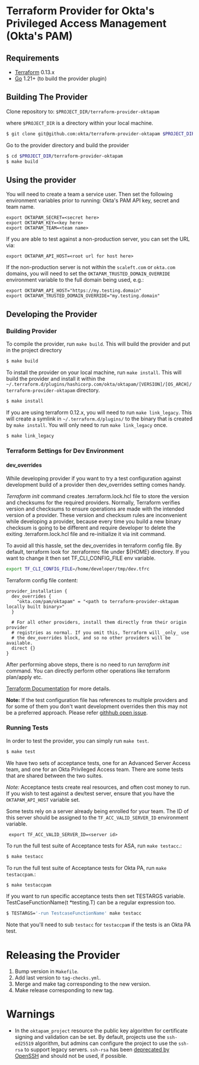 # Terraform Provider for Okta's Privileged Access Management (Okta's PAM)

## Requirements

-	[Terraform](https://www.terraform.io/downloads.html) 0.13.x
-	[Go](https://golang.org/doc/install) 1.21+ (to build the provider plugin)

## Building The Provider

Clone repository to: `$PROJECT_DIR/terraform-provider-oktapam`

where `$PROJECT_DIR` is a directory within your local machine.

```sh
$ git clone git@github.com:okta/terraform-provider-oktapam $PROJECT_DIR/terraform-provider-oktapam
```

Go to the provider directory and build the provider

```sh
$ cd $PROJECT_DIR/terraform-provider-oktapam
$ make build
```

## Using the provider

You will need to create a team a service user.  Then set the following environment variables prior to running: Okta's PAM API key, secret and team name. 

```
export OKTAPAM_SECRET=<secret here>
export OKTAPAM_KEY=<key here>
export OKTAPAM_TEAM=<team name>
```

If you are able to test against a non-production server, you can set the URL via: 

```
export OKTAPAM_API_HOST=<root url for host here>
```

If the non-production server is not within the `scaleft.com` or `okta.com` domains, you will need to set the `OKTAPAM_TRUSTED_DOMAIN_OVERRIDE` environment variable to the full domain being used, e.g.:

```
export OKTAPAM_API_HOST="https://my.testing.domain"
export OKTAPAM_TRUSTED_DOMAIN_OVERRIDE="my.testing.domain"
```

## Developing the Provider

### Building Provider
To compile the provider, run `make build`. This will build the provider and put in the project directory

```sh
$ make build
```

To install the provider on your local machine, run `make install`.  This will build the provider and install it within the `~/.terraform.d/plugins/hashicorp.com/okta/oktapam/[VERSION]/[OS_ARCH]/terraform-provider-oktapam` directory.

```sh
$ make install
```

If you are using terraform 0.12.x, you will need to run `make link_legacy`.  This will create a symlink in `~/.terraform.d/plugins/` to the binary that is created by `make install`.  You will only need to run `make link_legacy` once.  

```sh
$ make link_legacy
```

### Terraform Settings for Dev Environment

#### dev_overrides

While developing provider if you want to try a test configuration against development build of a provider then dev_overrides
setting comes handy. 

*Terraform init* command creates .terraform.lock.hcl file to store the version and checksums for the required providers.
Normally, Terraform verifies version and checksums to ensure operations are made with the intended version of a provider. 
These version and checksum rules are inconvenient while developing a provider, because every time you build a new binary checksum
is going to be different and require developer to delete the exiting .terraform.lock.hcl file and re-initialize it via init
command.

To avoid all this hassle, set the dev_overrides in terraform config file. By default, terraform look for .terraformrc file
under ${HOME} directory. If you want to change it then set TF_CLI_CONFIG_FILE env variable. 

```sh
export TF_CLI_CONFIG_FILE=/home/developer/tmp/dev.tfrc
```

Terraform config file content:

```
provider_installation {
  dev_overrides {
    "okta.com/pam/oktapam" = "<path to terraform-provider-oktapam locally built binary>" 
  }
  
  # For all other providers, install them directly from their origin provider
  # registries as normal. If you omit this, Terraform will _only_ use
  # the dev_overrides block, and so no other providers will be available.
  direct {}
}
```

After performing above steps, there is no need to run *terraform init* command. You can directly perform other operations
like terraform plan/apply etc.

[Terraform Documentation](https://developer.hashicorp.com/terraform/cli/config/config-file#development-overrides-for-provider-developers)
for more details.

**Note:** If the test configuration file has references to multiple providers and for some of them you don't want development
overrides then this may not be a preferred approach. Please refer [githhub open issue](https://github.com/hashicorp/terraform/issues/27459).

### Running Tests

In order to test the provider, you can simply run `make test`.

```sh
$ make test
```

We have two sets of acceptance tests, one for an Advanced Server Access team, and one for an Okta Privileged Access team.  There are some tests that are shared between the two suites. 

*Note:* Acceptance tests create real resources, and often cost money to run.  If you wish to test against a dev/test server, ensure that you have the `OKTAPAM_API_HOST` variable set.

Some tests rely on a server already being enrolled for your team.  The ID of this server should be assigned to the `TF_ACC_VALID_SERVER_ID` environment variable.

```
 export TF_ACC_VALID_SERVER_ID=<server id>
```

To run the full test suite of Acceptance tests for ASA, run `make testacc`.:

```sh
$ make testacc
```

To run the full test suite of Acceptance tests for Okta PA, run `make testaccpam`.:

```sh
$ make testaccpam
```


If you want to run specific acceptance tests then set TESTARGS variable. TestCaseFunctionName(t *testing.T) can be a regular 
expression too.

```sh
$ TESTARGS='-run TestcaseFunctionName' make testacc
```

Note that you'll need to sub `testacc` for `testaccpam` if the tests is an Okta PA test.

# Releasing the Provider

1. Bump version in `Makefile`.
2. Add last version to `tag-checks.yml`.
3. Merge and make tag corresponding to the new version.
4. Make release corresponding to new tag.

# Warnings

- In the `oktapam_project` resource the public key algorithm for certificate signing and validation can be set. By default, projects use the `ssh-ed25519` algorithm, but admins can configure the project to use the `ssh-rsa` to support legacy servers. `ssh-rsa` has been [deprecated by OpenSSH](https://www.openssh.com/txt/release-8.3) and should not be used, if possible.
